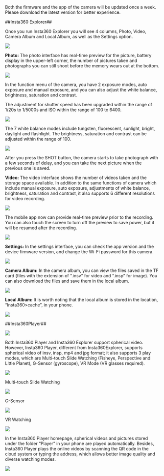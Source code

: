 Both the firmware and the app of the camera will be updated once a week. Please download the latest version for better experience.##Insta360 Explorer##Once you run Insta360 Explorer you will see 4 columns, Photo, Video, Camera Album and Local Album, as well as the Settings option.![](../assets/3/1.png) **Photo:**The photo interface has real-time preview for the picture, battery display in the upper-left corner, the number of pictures taken and photographs you can still shoot before the memory wears out at the bottom. ![](../assets/3/2.png)
In the function menu of the camera, you have 2 exposure modes, auto exposure and manual exposure, and you can also adjust the white balance, brightness, saturation and contrast. The adjustment for shutter speed has been upgraded within the range of 1/20s to 1/5000s and ISO within the range of 100 to 6400.  ![](../assets/3/3.png)
The 7 white balance modes include tungsten, fluorescent, sunlight, bright, daylight and flashlight. The brightness, saturation and contrast can be adjusted within the range of 100. ![](../assets/3/4.png)
After you press the SHOT button, the camera starts to take photograph with a few seconds of delay, and you can take the next picture when the previous one is saved.**Video:**The video interface shows the number of videos taken and the storage space available. In addition to the same functions of camera which include manual exposure, auto exposure, adjustments of white balance, brightness, saturation and contrast, it also supports 6 different resolutions for video recording. ![](../assets/3/5.png) The mobile app now can provide real-time preview prior to the recording. You can also touch the screen to turn off the preview to save power, but it will be resumed after the recording. ![](../assets/3/6.png) **Settings:**In the settings interface, you can check the app version and the device firmware version, and change the Wi-Fi password for this camera. ![](../assets/3/7.png) **Camera Album:**In the camera album, you can view the files saved in the TF card (files with the extension of “.insv” for video and “.insp” for image). You can also download the files and save them in the local album. ![](../assets/3/8.png)  **Local Album:**It is worth noting that the local album is stored in the location, “Insta360>cache”, in your phone. ![](../assets/3/9.png)##Insta360Player##![](../assets/3/10.png)Both Insta360 Player and Insta360 Explorer support spherical video. However, Insta360 Player, different from Insta360Explorer, supports spherical video of insv, insp, mp4 and jpg format; it also supports 3 play modes, which are Multi-touch Slide Watching (Fisheye, Perspective and Little Planet), G-Sensor (gyroscope), VR Mode (VR glasses required).![](../assets/3/11.png)
Multi-touch Slide Watching
![](../assets/3/12.png)
G-Sensor
![](../assets/3/13.png)
VR Watching
![](../assets/3/14.png)
In the Insta360 Player homepage, spherical videos and pictures stored under the folder “Player” in your phone are played automatically. Besides, Insta360 Player plays the online videos by scanning the QR code in the cloud system or typing the address, which allows better image quality and diverse watching modes.![](../assets/3/15.png) 